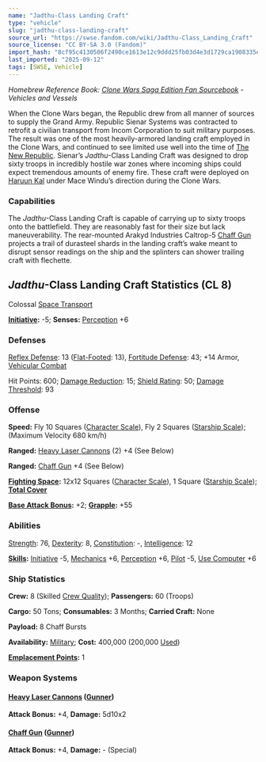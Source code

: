 ```yaml
---
name: "Jadthu-Class Landing Craft"
type: "vehicle"
slug: "jadthu-class-landing-craft"
source_url: "https://swse.fandom.com/wiki/Jadthu-Class_Landing_Craft"
source_license: "CC BY-SA 3.0 (Fandom)"
import_hash: "8cf95c4130506f2490ce1613e12c9ddd25fb03d4e3d1729ca1908335eb8a18da"
last_imported: "2025-09-12"
tags: [SWSE, Vehicle]
---
```

*Homebrew Reference Book: [Clone Wars Saga Edition Fan Sourcebook](https://swse.fandom.com/wiki/Clone_Wars_Saga_Edition_Fan_Sourcebook) - Vehicles and Vessels*

When the Clone Wars began, the Republic drew from all manner of sources to supply the Grand Army. Republic Sienar Systems was contracted to retrofit a civilian transport from Incom Corporation to suit military purposes. The result was one of the most heavily-armored landing craft employed in the Clone Wars, and continued to see limited use well into the time of [The New Republic](https://swse.fandom.com/wiki/The_New_Republic). Sienar’s *Jadthu*-Class Landing Craft was designed to drop sixty troops in incredibly hostile war zones where incoming ships could expect tremendous amounts of enemy fire. These craft were deployed on [Haruun Kal](https://swse.fandom.com/wiki/Haruun_Kal) under Mace Windu’s direction during the Clone Wars.

### Capabilities
The *Jadthu*-Class Landing Craft is capable of carrying up to sixty troops onto the battlefield. They are reasonably fast for their size but lack maneuverability. The rear-mounted Arakyd Industries Caltrop-5 [Chaff Gun](https://swse.fandom.com/wiki/Chaff_Gun) projects a trail of durasteel shards in the landing craft’s wake meant to disrupt sensor readings on the ship and the splinters can shower trailing craft with flechette.

## *Jadthu*-Class Landing Craft Statistics (CL 8)
Colossal [Space Transport](https://swse.fandom.com/wiki/Space_Transport)

**[Initiative](https://swse.fandom.com/wiki/Initiative):** -5; **Senses:** [Perception](https://swse.fandom.com/wiki/Perception) +6
### Defenses
[Reflex Defense](https://swse.fandom.com/wiki/Reflex_Defense_(Vehicles)): 13 ([Flat-Footed](https://swse.fandom.com/wiki/Flat-Footed): 13), [Fortitude Defense](https://swse.fandom.com/wiki/Fortitude_Defense_(Vehicles)): 43; +14 Armor, [Vehicular Combat](https://swse.fandom.com/wiki/Vehicular_Combat)

Hit Points: 600; [Damage Reduction](https://swse.fandom.com/wiki/Damage_Reduction): 15; [Shield Rating](https://swse.fandom.com/wiki/Shield_Rating): 50; [Damage Threshold](https://swse.fandom.com/wiki/Damage_Threshold_(Vehicles)): 93
### Offense
**Speed:** Fly 10 Squares ([Character Scale](https://swse.fandom.com/wiki/Character_Scale)), Fly 2 Squares ([Starship Scale](https://swse.fandom.com/wiki/Starship_Scale)); (Maximum Velocity 680 km/h)

**Ranged:** [Heavy Laser Cannons](https://swse.fandom.com/wiki/Heavy_Laser_Cannons) (2) +4 (See Below)

**Ranged:** [Chaff Gun](https://swse.fandom.com/wiki/Chaff_Gun) +4 (See Below)

**[Fighting Space](https://swse.fandom.com/wiki/Fighting_Space):** 12x12 Squares ([Character Scale](https://swse.fandom.com/wiki/Character_Scale)), 1 Square ([Starship Scale](https://swse.fandom.com/wiki/Starship_Scale)); **[Total Cover](https://swse.fandom.com/wiki/Total_Cover)**

**[Base Attack Bonus](https://swse.fandom.com/wiki/Base_Attack_Bonus):** +2; **[Grapple](https://swse.fandom.com/wiki/Grapple):** +55
### Abilities
[Strength](https://swse.fandom.com/wiki/Strength): 76, [Dexterity](https://swse.fandom.com/wiki/Dexterity): 8, [Constitution](https://swse.fandom.com/wiki/Constitution): -, [Intelligence](https://swse.fandom.com/wiki/Intelligence): 12

**[Skills](https://swse.fandom.com/wiki/Skills):** [Initiative](https://swse.fandom.com/wiki/Initiative) -5, [Mechanics](https://swse.fandom.com/wiki/Mechanics) +6, [Perception](https://swse.fandom.com/wiki/Perception) +6, [Pilot](https://swse.fandom.com/wiki/Pilot) -5, [Use Computer](https://swse.fandom.com/wiki/Use_Computer) +6
### Ship Statistics
**Crew:** 8 (Skilled [Crew Quality](https://swse.fandom.com/wiki/Crew_Quality)); **Passengers:** 60 (Troops)

**Cargo:** 50 Tons; **Consumables:** 3 Months; **Carried Craft:** None

**Payload:** 8 Chaff Bursts

**Availability:** [Military](https://swse.fandom.com/wiki/Military); **Cost:** 400,000 (200,000 [Used](https://swse.fandom.com/wiki/Used))

**[Emplacement Points](https://swse.fandom.com/wiki/Emplacement_Points):** 1 
### Weapon Systems
#### **[Heavy Laser Cannons](https://swse.fandom.com/wiki/Heavy_Laser_Cannons) ([Gunner](https://swse.fandom.com/wiki/Gunner))**

**Attack Bonus:** +4, **Damage:** 5d10x2

#### **[Chaff Gun](https://swse.fandom.com/wiki/Chaff_Gun) ([Gunner](https://swse.fandom.com/wiki/Gunner))**
**Attack Bonus:** +4, **Damage:** - (Special)